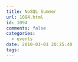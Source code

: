 ```yaml
---
title: NoSQL Summer
url: 1094.html
id: 1094
comments: false
categories:
  - events
date: 2010-01-01 20:25:40
tags:
---
```

